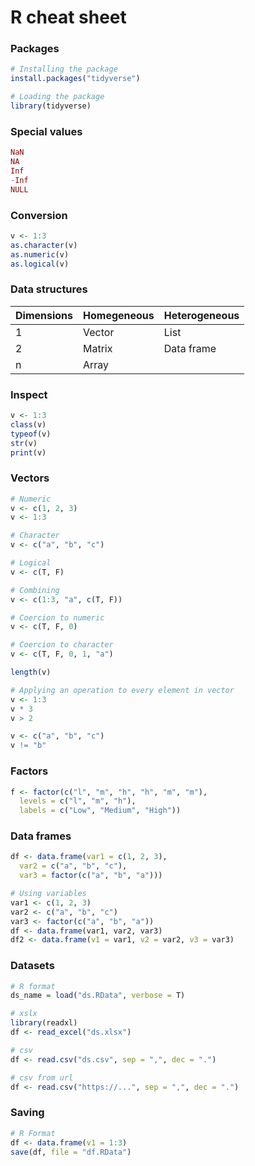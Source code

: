 # R cheat sheet

### Packages
```R
# Installing the package
install.packages("tidyverse")

# Loading the package
library(tidyverse)
```

### Special values
```R
NaN
NA
Inf
-Inf
NULL
```

### Conversion
```R
v <- 1:3
as.character(v)
as.numeric(v)
as.logical(v)
```

### Data structures
| Dimensions | Homegeneous | Heterogeneous |
| --- | --- | --- |
| 1 | Vector | List |
| 2 | Matrix | Data frame |
| n | Array | |

### Inspect
```R
v <- 1:3
class(v)
typeof(v)
str(v)
print(v)
```

### Vectors
```R
# Numeric
v <- c(1, 2, 3)
v <- 1:3

# Character
v <- c("a", "b", "c")

# Logical
v <- c(T, F)

# Combining
v <- c(1:3, "a", c(T, F))

# Coercion to numeric
v <- c(T, F, 0)

# Coercion to character
v <- c(T, F, 0, 1, "a")

length(v)

# Applying an operation to every element in vector
v <- 1:3
v * 3
v > 2

v <- c("a", "b", "c")
v != "b"
```

### Factors
```R
f <- factor(c("l", "m", "h", "h", "m", "m"), 
  levels = c("l", "m", "h"),
  labels = c("Low", "Medium", "High"))
```

### Data frames
```R
df <- data.frame(var1 = c(1, 2, 3),
  var2 = c("a", "b", "c"),
  var3 = factor(c("a", "b", "a")))

# Using variables
var1 <- c(1, 2, 3)
var2 <- c("a", "b", "c")
var3 <- factor(c("a", "b", "a"))
df <- data.frame(var1, var2, var3)
df2 <- data.frame(v1 = var1, v2 = var2, v3 = var3)
```

### Datasets
```R
# R format
ds_name = load("ds.RData", verbose = T)

# xslx
library(readxl)
df <- read_excel("ds.xlsx")

# csv
df <- read.csv("ds.csv", sep = ",", dec = ".")

# csv from url
df <- read.csv("https://...", sep = ",", dec = ".")
```

### Saving
```R
# R Format
df <- data.frame(v1 = 1:3)
save(df, file = "df.RData")
```
